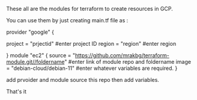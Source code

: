 These all are the modules for terraform to create resources in GCP.

You can use them by just creating main.tf file as :

provider "google" {

  project = "prjectid" #enter project ID
  region  = "region" #enter region
  
}
module "ec2" {
  source = "https://github.com/mrakbg/terraform-module.git//foldername" #enter link of module repo and foldername
  image = "debian-cloud/debian-11" #enter whatever variables are required.
}


add prvoider and module source this repo then add variables.

That's it
